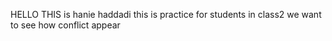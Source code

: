 HELLO THIS is hanie haddadi
this is practice for students in class2
we want to see how conflict appear
